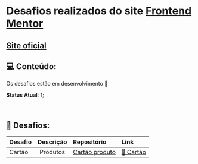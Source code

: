 # Desafios realizados do site [Frontend Mentor](https://www.frontendmentor.io/challenges)

## [Site oficial](https://www.frontendmentor.io/home)

## 💻 Conteúdo:

Os desafios estão em desenvolvimento 🚧

**Status Atual**: 1;

<br/>

## 📗 Desafios:

| Desafio | Descrição | Repositório        | Link          |
| ------- | :-------: | :----------------- | :------------ |
| Cartão  | Produtos  | [Cartão produto](https://github.com/carla-santos/frontend-mentor-desafios/tree/main/1-product-preview-card-component-main) | [🔗 Cartão](https://carla-santos-frontend-mentor.netlify.app/1-product-preview-card-component-main/index.html) |
